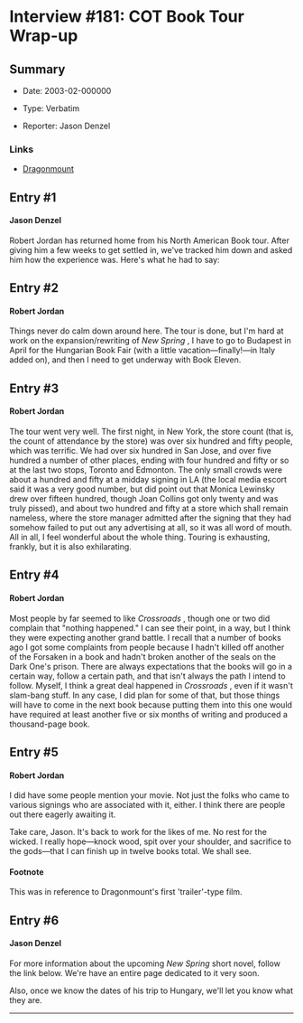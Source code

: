 # Interview #181: COT Book Tour Wrap-up

## Summary

- Date: 2003-02-000000

- Type: Verbatim

- Reporter: Jason Denzel

### Links

- [Dragonmount](http://web.archive.org/web/20031014023431/www.dragonmount.com/News/News-2003-02.aspx)


## Entry #1

#### Jason Denzel

Robert Jordan has returned home from his North American Book tour. After giving him a few weeks to get settled in, we've tracked him down and asked him how the experience was. Here's what he had to say:

## Entry #2

#### Robert Jordan

Things never do calm down around here. The tour is done, but I'm hard at work on the expansion/rewriting of
*New Spring*
, I have to go to Budapest in April for the Hungarian Book Fair (with a little vacation—finally!—in Italy added on), and then I need to get underway with Book Eleven.

## Entry #3

#### Robert Jordan

The tour went very well. The first night, in New York, the store count (that is, the count of attendance by the store) was over six hundred and fifty people, which was terrific. We had over six hundred in San Jose, and over five hundred a number of other places, ending with four hundred and fifty or so at the last two stops, Toronto and Edmonton. The only small crowds were about a hundred and fifty at a midday signing in LA (the local media escort said it was a very good number, but did point out that Monica Lewinsky drew over fifteen hundred, though Joan Collins got only twenty and was truly pissed), and about two hundred and fifty at a store which shall remain nameless, where the store manager admitted after the signing that they had somehow failed to put out any advertising at all, so it was all word of mouth. All in all, I feel wonderful about the whole thing. Touring is exhausting, frankly, but it is also exhilarating.

## Entry #4

#### Robert Jordan

Most people by far seemed to like
*Crossroads*
, though one or two did complain that "nothing happened." I can see their point, in a way, but I think they were expecting another grand battle. I recall that a number of books ago I got some complaints from people because I hadn't killed off another of the Forsaken in a book and hadn't broken another of the seals on the Dark One's prison. There are always expectations that the books will go in a certain way, follow a certain path, and that isn't always the path I intend to follow. Myself, I think a great deal happened in
*Crossroads*
, even if it wasn't slam-bang stuff. In any case, I did plan for some of that, but those things will have to come in the next book because putting them into this one would have required at least another five or six months of writing and produced a thousand-page book.

## Entry #5

#### Robert Jordan

I did have some people mention your movie. Not just the folks who came to various signings who are associated with it, either. I think there are people out there eagerly awaiting it.

Take care, Jason. It's back to work for the likes of me. No rest for the wicked. I really hope—knock wood, spit over your shoulder, and sacrifice to the gods—that I can finish up in twelve books total. We shall see.

#### Footnote

This was in reference to Dragonmount's first 'trailer'-type film.

## Entry #6

#### Jason Denzel

For more information about the upcoming
*New Spring*
short novel, follow the link below. We're have an entire page dedicated to it very soon.

Also, once we know the dates of his trip to Hungary, we'll let you know what they are.


---

